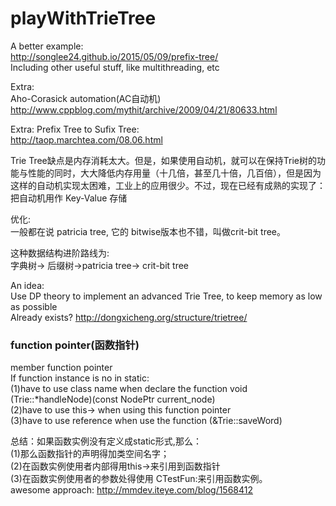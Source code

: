 # playWithTrieTree

A better example:  
http://songlee24.github.io/2015/05/09/prefix-tree/  
Including other useful stuff, like multithreading, etc

Extra:  
Aho-Corasick automation(AC自动机)  
http://www.cppblog.com/mythit/archive/2009/04/21/80633.html

Extra:
Prefix Tree to Sufix Tree:  
http://taop.marchtea.com/08.06.html

Trie Tree缺点是内存消耗太大。但是，如果使用自动机，就可以在保持Trie树的功能与性能的同时，大大降低内存用量（十几倍，甚至几十倍，几百倍），但是因为这样的自动机实现太困难，工业上的应用很少。不过，现在已经有成熟的实现了：把自动机用作 Key-Value 存储

优化:  
一般都在说 patricia tree, 它的 bitwise版本也不错，叫做crit-bit tree。

这种数据结构进阶路线为:  
字典树-> 后缀树->patricia tree-> crit-bit tree

An idea:  
Use DP theory to implement an advanced Trie Tree, to keep memory as low as possible  
Already exists? http://dongxicheng.org/structure/trietree/


### function pointer(函数指针)  
member function pointer  
If function instance is no in static:  
(1)have to use class name when declare the function void (Trie::*handleNode)(const NodePtr current_node)  
(2)have to use this-> when using this function pointer   
(3)have to use reference when use the function (&Trie::saveWord)  

总结：如果函数实例没有定义成static形式,那么：   
(1)那么函数指针的声明得加类空间名字；  
(2)在函数实例使用者内部得用this->来引用到函数指针   
(3)在函数实例使用者的参数处得使用 CTestFun:来引用函数实例。  
awesome approach:  http://mmdev.iteye.com/blog/1568412  
